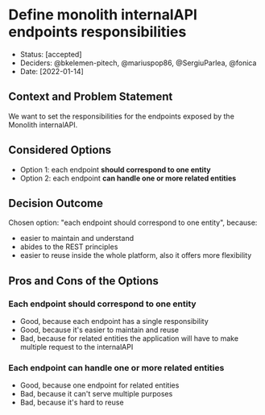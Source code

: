 # Define monolith internalAPI endpoints responsibilities
* Status: [accepted]
* Deciders: @bkelemen-pitech, @mariuspop86, @SergiuParlea, @fonica
* Date: [2022-01-14]

<!-- Technical Story: [description | ticket/issue URL] -->

## Context and Problem Statement

We want to set the responsibilities for the endpoints exposed by the Monolith 
internalAPI.

## Considered Options

* Option 1: each endpoint **should correspond to one entity**
* Option 2: each endpoint **can handle one or more related entities**

## Decision Outcome

Chosen option: "each endpoint should correspond to one entity", because:
- easier to maintain and understand
- abides to the REST principles
- easier to reuse inside the whole platform, also it offers more flexibility 

## Pros and Cons of the Options 

### Each endpoint should correspond to one entity

* Good, because each endpoint has a single responsibility
* Good, because it's easier to maintain and reuse
* Bad, because for related entities the application will have to make multiple 
request to the internalAPI

### Each endpoint can handle one or more related entities

* Good, because one endpoint for related entities
* Bad, because it can't serve multiple purposes
* Bad, because it's hard to reuse
